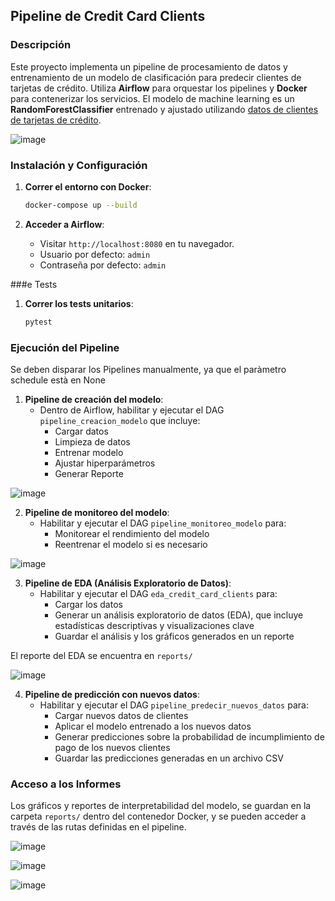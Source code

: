 ## Pipeline de Credit Card Clients

### Descripción
Este proyecto implementa un pipeline de procesamiento de datos y entrenamiento de un modelo de clasificación para predecir clientes de tarjetas de crédito.
Utiliza **Airflow** para orquestar los pipelines y **Docker** para contenerizar los servicios.
El modelo de machine learning es un **RandomForestClassifier** entrenado y ajustado utilizando [datos de clientes de tarjetas de crédito](https://archive.ics.uci.edu/dataset/350/default+of+credit+card+clients).

![image](https://github.com/user-attachments/assets/6da007ce-0305-4586-9497-514cffb5c9c7)

### Instalación y Configuración

1. **Correr el entorno con Docker**:
   ```bash
   docker-compose up --build
   ```

4. **Acceder a Airflow**:
   - Visitar `http://localhost:8080` en tu navegador.
   - Usuario por defecto: `admin`
   - Contraseña por defecto: `admin`

###e Tests

1. **Correr los tests unitarios**:
   ```bash
   pytest
   ```

### Ejecución del Pipeline

Se deben disparar los Pipelines manualmente, ya que el paràmetro schedule està en None

1. **Pipeline de creación del modelo**:
   - Dentro de Airflow, habilitar y ejecutar el DAG `pipeline_creacion_modelo` que incluye:
     - Cargar datos
     - Limpieza de datos
     - Entrenar modelo
     - Ajustar hiperparámetros
     - Generar Reporte

![image](https://github.com/user-attachments/assets/4bc1955e-ceab-4d32-aaba-3434d7f1754b)

2. **Pipeline de monitoreo del modelo**:
   - Habilitar y ejecutar el DAG `pipeline_monitoreo_modelo` para:
     - Monitorear el rendimiento del modelo
     - Reentrenar el modelo si es necesario
    
 
![image](https://github.com/user-attachments/assets/73eb0a03-5bbc-4a72-8397-9430c564430c)


3. **Pipeline de EDA (Análisis Exploratorio de Datos)**:
   - Habilitar y ejecutar el DAG `eda_credit_card_clients` para:
     - Cargar los datos
     - Generar un análisis exploratorio de datos (EDA), que incluye estadísticas descriptivas y visualizaciones clave
     - Guardar el análisis y los gráficos generados en un reporte

El reporte del EDA se encuentra en `reports/`
    
![image](https://github.com/user-attachments/assets/13c483f9-6110-409d-992a-24af69717fcb)


4. **Pipeline de predicción con nuevos datos**:
   - Habilitar y ejecutar el DAG `pipeline_predecir_nuevos_datos` para:
     - Cargar nuevos datos de clientes
     - Aplicar el modelo entrenado a los nuevos datos
     - Generar predicciones sobre la probabilidad de incumplimiento de pago de los nuevos clientes
     - Guardar las predicciones generadas en un archivo CSV

### Acceso a los Informes

Los gráficos y reportes de interpretabilidad del modelo, se guardan en la carpeta `reports/` dentro del contenedor Docker, y se pueden acceder a través de las rutas definidas en el pipeline.

![image](https://github.com/user-attachments/assets/19c9ec89-5355-49c0-b095-0b31017553cd)

![image](https://github.com/user-attachments/assets/d699067b-66e9-4ac3-bc35-7a1fd57d7d2c)

![image](https://github.com/user-attachments/assets/c14dd6d0-d5fa-4bec-a4b5-3874568de445)
